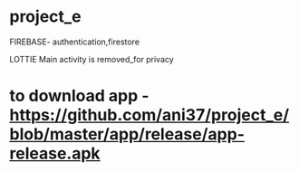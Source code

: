 # project_e

FIREBASE- authentication,firestore


LOTTIE
Main activity is removed_for privacy


# to download app -https://github.com/ani37/project_e/blob/master/app/release/app-release.apk
